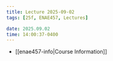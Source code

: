 ```yaml
---
title: Lecture 2025-09-02
tags: [25f, ENAE457, Lectures]

date: 2025.09.02
time: 14:00:37-0400
---
```


- [[enae457-info|Course Information]]
